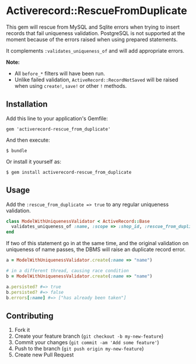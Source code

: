 # Activerecord::RescueFromDuplicate

This gem will rescue from MySQL and Sqlite errors when trying to insert records that fail uniqueness validation.
PostgreSQL is not supported at the moment because of the errors raised when using prepared statements.

It complements `:validates_uniqueness_of` and will add appropriate errors.

**Note:**

* All `before_*` filters will have been run.
* Unlike failed validation, `ActiveRecord::RecordNotSaved` will be raised when using `create!`, `save!` or other `!` methods.

## Installation

Add this line to your application's Gemfile:

    gem 'activerecord-rescue_from_duplicate'

And then execute:

    $ bundle

Or install it yourself as:

    $ gem install activerecord-rescue_from_duplicate

## Usage

Add the `:rescue_from_duplicate => true` to any regular uniqueness validation.

```ruby
class ModelWithUniquenessValidator < ActiveRecord::Base
  validates_uniqueness_of :name, :scope => :shop_id, :rescue_from_duplicate => true
end
```

If two of this statement go in at the same time, and the original validation on uniqueness of name passes, the DBMS will raise an duplicate record error.

```ruby
a = ModelWithUniquenessValidator.create(:name => "name")

# in a different thread, causing race condition
b = ModelWithUniquenessValidator.create(:name => "name")

a.persisted? #=> true
b.persisted? #=> false
b.errors[:name] #=> ["has already been taken"]
```

## Contributing

1. Fork it
2. Create your feature branch (`git checkout -b my-new-feature`)
3. Commit your changes (`git commit -am 'Add some feature'`)
4. Push to the branch (`git push origin my-new-feature`)
5. Create new Pull Request
